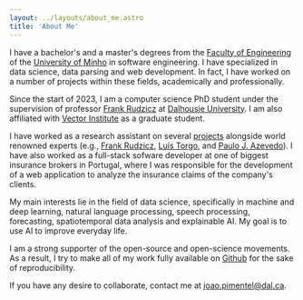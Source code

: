 ```yaml
---
layout: ../layouts/about_me.astro
title: 'About Me'
---
```


I have a bachelor's and a master's degrees from the
[Faculty of Engineering](https://www.eng.uminho.pt/pt) of the
[University of Minho](https://www.uminho.pt/) in software
engineering. I have specialized in data science, data parsing and web
development. In fact, I have worked on a number of projects within these
fields, academically and professionally.

Since the start of 2023, I am a computer science PhD student under
the supervision of professor
[Frank Rudzicz](https://web.cs.dal.ca/~rudzicz/) at
[Dalhousie University](https://www.dal.ca). I am also affiliated 
with [Vector Institute](https://vectorinstitute.ai) as a graduate
student.

I have worked as a research assistant on several [projects](/projects) 
alongside world renowned experts (e.g., [Frank Rudzicz](https://web.cs.dal.ca/~rudzicz/), 
[Luís Torgo](https://web.cs.dal.ca/~ltorgo/), and [Paulo J. Azevedo](https://www.di.uminho.pt/~pja/)).
I have also worked as a full-stack sofware developer at
one of biggest insurance brokers in Portugal, where I was responsible
for the development of a web application to analyze the insurance claims
of the company's clients.

My main interests lie in the field of data science, specifically in
machine and deep learning, natural language processing, speech processing,
forecasting, spatiotemporal data analysis and explainable AI. 
My goal is to use AI to improve everyday life. 

I am a strong supporter of the open-source and open-science movements. 
As a result, I try to make all of my work fully available on 
[Github](https://github.com/citoplasme) for the sake of reproducibility.

If you have any desire to collaborate, contact me at
<a href="mailto:joao.pimentel@dal.ca">joao.pimentel@dal.ca</a>.

